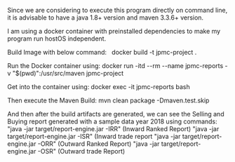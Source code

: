 Since we are considering to execute this program directly on command line, it is advisable to have  a java 1.8+ version and maven 3.3.6+ version.

I am using a docker container with preinstalled dependencies to make my program run hostOS independent.

Build Image with below command:
    docker build -t jpmc-project .

Run the Docker container using:
    docker run -itd --rm --name jpmc-reports -v "$(pwd)":/usr/src/maven jpmc-project


Get into the container using:
    docker exec -it jpmc-reports bash

Then execute the Maven Build:
    mvn clean package -Dmaven.test.skip
    
    
And then after the build artifacts are generated, we can see the Selling and Buying report generated with a sample data year 2018 using commands:
    "java -jar target/report-engine.jar -IRR" (Inward Ranked Report)
    "java -jar target/report-engine.jar -ISR" (Inward trade report
    "java -jar target/report-engine.jar -ORR" (Outward Ranked Report)
    "java -jar target/report-engine.jar -OSR" (Outward trade Report)

